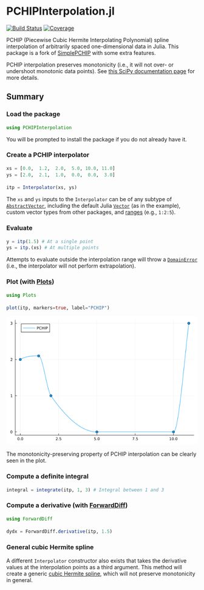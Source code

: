 # PCHIPInterpolation.jl

[![Build Status](https://github.com/gerlero/PCHIPInterpolation.jl/actions/workflows/CI.yml/badge.svg?branch=main)](https://github.com/gerlero/PCHIPInterpolation.jl/actions/workflows/CI.yml?query=branch%3Amain)
[![Coverage](https://codecov.io/gh/gerlero/PCHIPInterpolation.jl/branch/main/graph/badge.svg)](https://codecov.io/gh/gerlero/PCHIPInterpolation.jl)

PCHIP (Piecewise Cubic Hermite Interpolating Polynomial) spline interpolation of arbitrarily spaced one-dimensional data in Julia. This package is a fork of [SimplePCHIP](https://github.com/slabanja/SimplePCHIP) with some extra features.

PCHIP interpolation preserves monotonicity (i.e., it will not over- or undershoot monotonic data points). See [this SciPy documentation page](https://docs.scipy.org/doc/scipy/reference/generated/scipy.interpolate.PchipInterpolator.html) for more details.


## Summary

### Load the package

```jl
using PCHIPInterpolation
```

You will be prompted to install the package if you do not already have it.

### Create a PCHIP interpolator

```jl
xs = [0.0,  1.2,  2.0,  5.0, 10.0, 11.0]
ys = [2.0,  2.1,  1.0,  0.0,  0.0,  3.0]

itp = Interpolator(xs, ys)
```

The `xs` and `ys` inputs to the `Interpolator` can be of any subtype of [`AbstractVector`](https://docs.julialang.org/en/v1/base/arrays/#Base.AbstractVector), including the default Julia [`Vector`](https://docs.julialang.org/en/v1/base/arrays/#Base.Vector) (as in the example), custom vector types from other packages, and [ranges](https://docs.julialang.org/en/v1/base/collections/#Base.AbstractRange) (e.g., ``1:2:5``).

### Evaluate

```jl
y = itp(1.5) # At a single point
ys = itp.(xs) # At multiple points
```

Attempts to evaluate outside the interpolation range will throw a [`DomainError`](https://docs.julialang.org/en/v1/base/base/#Core.DomainError) (i.e., the interpolator will not perform extrapolation).

### Plot (with [Plots](https://github.com/JuliaPlots/Plots.jl))

```jl
using Plots

plot(itp, markers=true, label="PCHIP")
```

![Plot](example.png)

The monotonicity-preserving property of PCHIP interpolation can be clearly seen in the plot.

### Compute a definite integral

```jl
integral = integrate(itp, 1, 3) # Integral between 1 and 3
```

### Compute a derivative (with [ForwardDiff](https://github.com/JuliaDiff/ForwardDiff.jl))

```jl
using ForwardDiff

dydx = ForwardDiff.derivative(itp, 1.5)
```

### General cubic Hermite spline

A different `Interpolator` constructor also exists that takes the derivative values at the interpolation points as a third argument. This method will create a generic [cubic Hermite spline](https://docs.scipy.org/doc/scipy/reference/generated/scipy.interpolate.CubicHermiteSpline.html), which will not preserve monotonicity in general.
